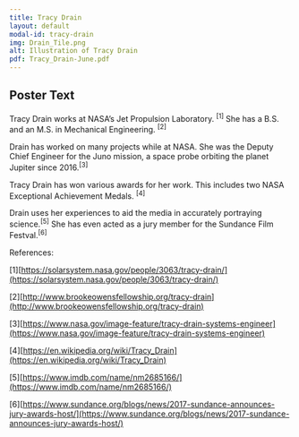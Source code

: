 ```yaml
---
title: Tracy Drain
layout: default
modal-id: tracy-drain
img: Drain_Tile.png
alt: Illustration of Tracy Drain
pdf: Tracy_Drain-June.pdf
---
```

## Poster Text

Tracy Drain works at NASA’s Jet Propulsion Laboratory. <sup>[1]</sup> She has a B.S. and an M.S. in Mechanical Engineering. <sup>[2]</sup>

Drain has worked on many projects while at NASA. She was the Deputy Chief Engineer for the Juno mission, a space probe orbiting the planet Jupiter since
2016.<sup>[3]</sup>

Tracy Drain has won various awards for her work. This includes two NASA Exceptional Achievement Medals. <sup>[4]</sup>

Drain uses her experiences to aid the media in accurately portraying science.<sup>[5]</sup> She has even acted as a jury member for the
Sundance Film Festval.<sup>[6]</sup>

References:

[1][https://solarsystem.nasa.gov/people/3063/tracy-drain/](https://solarsystem.nasa.gov/people/3063/tracy-drain/)

[2][http://www.brookeowensfellowship.org/tracy-drain](http://www.brookeowensfellowship.org/tracy-drain)

[3][https://www.nasa.gov/image-feature/tracy-drain-systems-engineer](https://www.nasa.gov/image-feature/tracy-drain-systems-engineer)

[4][https://en.wikipedia.org/wiki/Tracy_Drain](https://en.wikipedia.org/wiki/Tracy_Drain)

[5][https://www.imdb.com/name/nm2685166/](https://www.imdb.com/name/nm2685166/)

[6][https://www.sundance.org/blogs/news/2017-sundance-announces-jury-awards-host/](https://www.sundance.org/blogs/news/2017-sundance-announces-jury-awards-host/)
